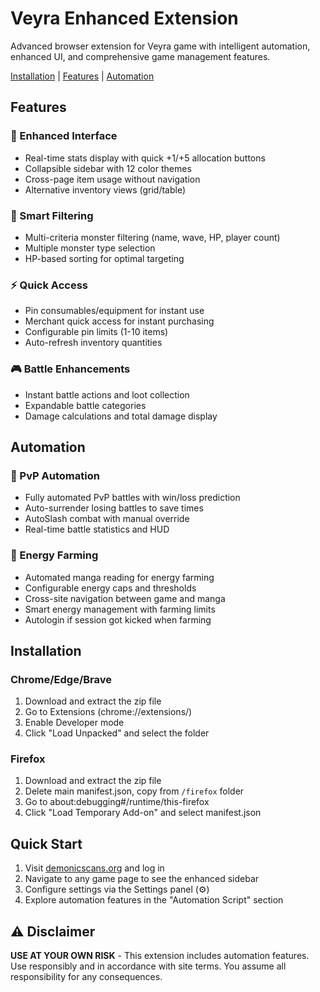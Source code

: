 # Veyra Enhanced Extension

Advanced browser extension for Veyra game with intelligent automation, enhanced UI, and comprehensive game management features.

[Installation](#installation) | [Features](#features) | [Automation](#automation)

## Features

### 📱 Enhanced Interface
- Real-time stats display with quick +1/+5 allocation buttons
- Collapsible sidebar with 12 color themes
- Cross-page item usage without navigation
- Alternative inventory views (grid/table)

### 🎯 Smart Filtering
- Multi-criteria monster filtering (name, wave, HP, player count)
- Multiple monster type selection
- HP-based sorting for optimal targeting

### ⚡ Quick Access
- Pin consumables/equipment for instant use
- Merchant quick access for instant purchasing
- Configurable pin limits (1-10 items)
- Auto-refresh inventory quantities

### 🎮 Battle Enhancements
- Instant battle actions and loot collection
- Expandable battle categories
- Damage calculations and total damage display

## Automation

### 🤖 PvP Automation
- Fully automated PvP battles with win/loss prediction
- Auto-surrender losing battles to save times
- AutoSlash combat with manual override
- Real-time battle statistics and HUD

### 🌽 Energy Farming
- Automated manga reading for energy farming
- Configurable energy caps and thresholds
- Cross-site navigation between game and manga
- Smart energy management with farming limits
- Autologin if session got kicked when farming



## Installation

### Chrome/Edge/Brave
1. Download and extract the zip file
2. Go to Extensions (chrome://extensions/)
3. Enable Developer mode
4. Click "Load Unpacked" and select the folder

### Firefox
1. Download and extract the zip file
2. Delete main manifest.json, copy from `/firefox` folder
3. Go to about:debugging#/runtime/this-firefox
4. Click "Load Temporary Add-on" and select manifest.json

## Quick Start

1. Visit [demonicscans.org](https://demonicscans.org) and log in
2. Navigate to any game page to see the enhanced sidebar
3. Configure settings via the Settings panel (⚙️)
4. Explore automation features in the "Automation Script" section

## ⚠️ Disclaimer

**USE AT YOUR OWN RISK** - This extension includes automation features. Use responsibly and in accordance with site terms. You assume all responsibility for any consequences.


